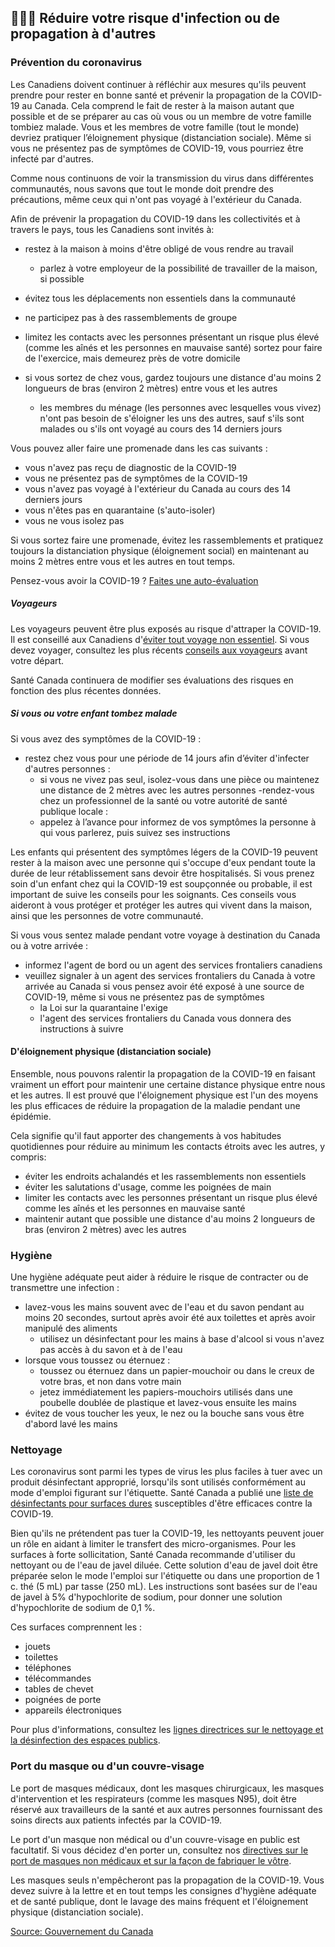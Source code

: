 ## 👨‍👩‍👧 Réduire votre risque d'infection ou de propagation à d'autres

### Prévention du coronavirus

Les Canadiens doivent continuer à réfléchir aux mesures qu'ils peuvent prendre pour rester en bonne santé et prévenir la propagation de la COVID-19 au Canada. Cela comprend le fait de rester à la maison autant que possible et de se préparer au cas où vous ou un membre de votre famille tombiez malade. Vous et les membres de votre famille (tout le monde) devriez pratiquer l’éloignement physique (distanciation sociale). Même si vous ne présentez pas de symptômes de COVID-19, vous pourriez être infecté par d'autres.

Comme nous continuons de voir la transmission du virus dans différentes communautés, nous savons que tout le monde doit prendre des précautions, même ceux qui n'ont pas voyagé à l'extérieur du Canada.

Afin de prévenir la propagation du COVID-19 dans les collectivités et à travers le pays, tous les Canadiens sont invités à:

- restez à la maison à moins d'être obligé de vous rendre au travail
  - parlez à votre employeur de la possibilité de travailler de la maison, si possible
- évitez tous les déplacements non essentiels dans la communauté
- ne participez pas à des rassemblements de groupe
- limitez les contacts avec les personnes présentant un risque plus élevé (comme les aînés et les personnes en mauvaise santé)
  sortez pour faire de l'exercice, mais demeurez près de votre domicile
- si vous sortez de chez vous, gardez toujours une distance d'au moins 2 longueurs de bras (environ 2 mètres) entre vous et les autres

  - les membres du ménage (les personnes avec lesquelles vous vivez) n'ont pas besoin de s'éloigner les uns des autres, sauf s'ils sont malades ou s'ils ont voyagé au cours des 14 derniers jours

Vous pouvez aller faire une promenade dans les cas suivants :

- vous n'avez pas reçu de diagnostic de la COVID-19
- vous ne présentez pas de symptômes de la COVID-19
- vous n'avez pas voyagé à l'extérieur du Canada au cours des 14 derniers jours
- vous n'êtes pas en quarantaine (s'auto-isoler)
- vous ne vous isolez pas

Si vous sortez faire une promenade, évitez les rassemblements et pratiquez toujours la distanciation physique (éloignement social) en maintenant au moins 2 mètres entre vous et les autres en tout temps.

Pensez-vous avoir la COVID-19 ? [Faites une auto-évaluation](https://ca.thrive.health)

##### Voyageurs

Les voyageurs peuvent être plus exposés au risque d'attraper la COVID-19. Il est conseillé aux Canadiens d'[éviter tout voyage non essentiel](https://voyage.gc.ca/voyager/sante-securite/conseils-sante-voyageurs/221). Si vous devez voyager, consultez les plus récents [conseils aux voyageurs](https://www.canada.ca/fr/sante-publique/services/maladies/2019-nouveau-coronavirus/derniers-conseils-sante-voyageurs.html) avant votre départ.

Santé Canada continuera de modifier ses évaluations des risques en fonction des plus récentes données.

##### Si vous ou votre enfant tombez malade

Si vous avez des symptômes de la COVID-19 :

- restez chez vous pour une période de 14 jours afin d’éviter d'infecter d'autres personnes :
  - si vous ne vivez pas seul, isolez-vous dans une pièce ou maintenez une distance de 2 mètres avec les autres personnes
    -rendez-vous chez un professionnel de la santé ou votre autorité de santé publique locale :
  - appelez à l’avance pour informez de vos symptômes la personne à qui vous parlerez, puis suivez ses instructions

Les enfants qui présentent des symptômes légers de la COVID-19 peuvent rester à la maison avec une personne qui s'occupe d'eux pendant toute la durée de leur rétablissement sans devoir être hospitalisés. Si vous prenez soin d'un enfant chez qui la COVID-19 est soupçonnée ou probable, il est important de suive les conseils pour les soignants. Ces conseils vous aideront à vous protéger et protéger les autres qui vivent dans la maison, ainsi que les personnes de votre communauté.

Si vous vous sentez malade pendant votre voyage à destination du Canada ou à votre arrivée :

- informez l'agent de bord ou un agent des services frontaliers canadiens
- veuillez signaler à un agent des services frontaliers du Canada à votre arrivée au Canada si vous pensez avoir été exposé à une source de COVID-19, même si vous ne présentez pas de symptômes
  - la Loi sur la quarantaine l'exige
  - l'agent des services frontaliers du Canada vous donnera des instructions à suivre

#### D'éloignement physique (distanciation sociale)

Ensemble, nous pouvons ralentir la propagation de la COVID-19 en faisant vraiment un effort pour maintenir une certaine distance physique entre nous et les autres. Il est prouvé que l'éloignement physique est l'un des moyens les plus efficaces de réduire la propagation de la maladie pendant une épidémie.

Cela signifie qu'il faut apporter des changements à vos habitudes quotidiennes pour réduire au minimum les contacts étroits avec les autres, y compris:

- éviter les endroits achalandés et les rassemblements non essentiels
- éviter les salutations d'usage, comme les poignées de main
- limiter les contacts avec les personnes présentant un risque plus élevé comme les aînés et les personnes en mauvaise santé
- maintenir autant que possible une distance d'au moins 2 longueurs de bras (environ 2 mètres) avec les autres

### Hygiène

Une hygiène adéquate peut aider à réduire le risque de contracter ou de transmettre une infection :

- lavez-vous les mains souvent avec de l'eau et du savon pendant au moins 20 secondes, surtout après avoir été aux toilettes et après avoir manipulé des aliments
  - utilisez un désinfectant pour les mains à base d'alcool si vous n'avez pas accès à du savon et à de l'eau
- lorsque vous toussez ou éternuez :
  - toussez ou éternuez dans un papier-mouchoir ou dans le creux de votre bras, et non dans votre main
  - jetez immédiatement les papiers-mouchoirs utilisés dans une poubelle doublée de plastique et lavez-vous ensuite les mains
- évitez de vous toucher les yeux, le nez ou la bouche sans vous être d'abord lavé les mains

### Nettoyage

Les coronavirus sont parmi les types de virus les plus faciles à tuer avec un produit désinfectant approprié, lorsqu'ils sont utilisés conformément au mode d'emploi figurant sur l'étiquette. Santé Canada a publié une [liste de désinfectants pour surfaces dures](https://www.canada.ca/fr/sante-canada/services/medicaments-produits-sante/desinfectants/covid-19/liste.html) susceptibles d'être efficaces contre la COVID-19.

Bien qu'ils ne prétendent pas tuer la COVID-19, les nettoyants peuvent jouer un rôle en aidant à limiter le transfert des micro-organismes. Pour les surfaces à forte sollicitation, Santé Canada recommande d'utiliser du nettoyant ou de l'eau de javel diluée. Cette solution d'eau de javel doit être préparée selon le mode l'emploi sur l'étiquette ou dans une proportion de 1 c. thé (5 mL) par tasse (250 mL). Les instructions sont basées sur de l'eau de javel à 5% d'hypochlorite de sodium, pour donner une solution d'hypochlorite de sodium de 0,1 %.

Ces surfaces comprennent les :

- jouets
- toilettes
- téléphones
- télécommandes
- tables de chevet
- poignées de porte
- appareils électroniques

Pour plus d'informations, consultez les [lignes directrices sur le nettoyage et la désinfection des espaces publics](https://www.canada.ca/fr/sante-publique/services/publications/maladies-et-affections/nettoyage-desinfection-espaces-publics.html).

### Port du masque ou d'un couvre-visage

Le port de masques médicaux, dont les masques chirurgicaux, les masques d'intervention et les respirateurs (comme les masques N95), doit être réservé aux travailleurs de la santé et aux autres personnes fournissant des soins directs aux patients infectés par la COVID-19.

Le port d'un masque non médical ou d'un couvre-visage en public est facultatif. Si vous décidez d'en porter un, consultez nos [directives sur le port de masques non médicaux et sur la façon de fabriquer le vôtre](https://www.canada.ca/fr/sante-publique/services/maladies/2019-nouveau-coronavirus/prevention-risques/instructions-revetement-visage-tissu-cousu-non-cousu.html).

Les masques seuls n'empêcheront pas la propagation de la COVID-19. Vous devez suivre à la lettre et en tout temps les consignes d'hygiène adéquate et de santé publique, dont le lavage des mains fréquent et l'éloignement physique (distanciation sociale).

[Source: Gouvernement du Canada](https://www.canada.ca/fr/sante-publique/services/maladies/2019-nouveau-coronavirus/prevention-risques.html)
